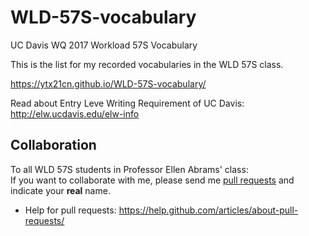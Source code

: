 # WLD-57S-vocabulary

UC Davis WQ 2017 Workload 57S Vocabulary

This is the list for my recorded vocabularies in the WLD 57S class.

https://ytx21cn.github.io/WLD-57S-vocabulary/

Read about Entry Leve Writing Requirement of UC Davis: http://elw.ucdavis.edu/elw-info

## Collaboration
To all WLD 57S students in Professor Ellen Abrams' class:  
If you want to collaborate with me, please send me [pull requests](https://github.com/ytx21cn/WLD-57S-vocabulary/pulls) and indicate your **real** name.
* Help for pull requests: https://help.github.com/articles/about-pull-requests/

